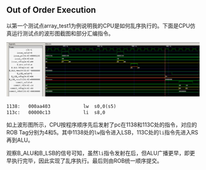 ## Out of Order Execution

以第一个测试点array_test1为例说明我的CPU是如何乱序执行的。下面是CPU仿真运行测试点的波形图截图和部分汇编指令。

![gtkwave](assets/gtkwave.png)

```assembly
1138:	000aa403          	lw	s0,0(s5)
113c:	00000c13          	li	s8,0
```

如上波形图所示，CPU按程序顺序先后发射了pc在1138和113C处的指令，对应的ROB Tag分别为4和5。其中1138处的`lw`指令进入LSB，113C处的`li`指令先进入RS再到ALU。

观察B_ALU和B_LSB的信号可知，虽然`li`指令发射在后，但ALU广播更早，即更早执行完毕，因此实现了乱序执行。最后则由ROB统一顺序提交。
